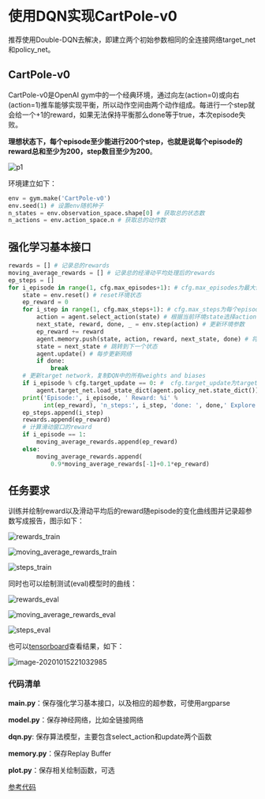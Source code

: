 # 使用DQN实现CartPole-v0

推荐使用Double-DQN去解决，即建立两个初始参数相同的全连接网络target_net和policy_net。

## CartPole-v0

CartPole-v0是OpenAI gym中的一个经典环境，通过向左(action=0)或向右(action=1)推车能够实现平衡，所以动作空间由两个动作组成。每进行一个step就会给一个+1的reward，如果无法保持平衡那么done等于true，本次episode失败。

**理想状态下，每个episode至少能进行200个step，也就是说每个episode的reward总和至少为200，step数目至少为200**。

![p1](img/p1.png)

环境建立如下：

```python
env = gym.make('CartPole-v0') 
env.seed(1) # 设置env随机种子
n_states = env.observation_space.shape[0] # 获取总的状态数
n_actions = env.action_space.n # 获取总的动作数
```

## 强化学习基本接口

```python
rewards = [] # 记录总的rewards
moving_average_rewards = [] # 记录总的经滑动平均处理后的rewards
ep_steps = []
for i_episode in range(1, cfg.max_episodes+1): # cfg.max_episodes为最大训练的episode数
    state = env.reset() # reset环境状态
    ep_reward = 0
    for i_step in range(1, cfg.max_steps+1): # cfg.max_steps为每个episode的补偿
        action = agent.select_action(state) # 根据当前环境state选择action
        next_state, reward, done, _ = env.step(action) # 更新环境参数
        ep_reward += reward
        agent.memory.push(state, action, reward, next_state, done) # 将state等这些transition存入memory
        state = next_state # 跳转到下一个状态
        agent.update() # 每步更新网络
        if done:
            break
    # 更新target network，复制DQN中的所有weights and biases
    if i_episode % cfg.target_update == 0: #  cfg.target_update为target_net的更新频率
        agent.target_net.load_state_dict(agent.policy_net.state_dict())
    print('Episode:', i_episode, ' Reward: %i' %
          int(ep_reward), 'n_steps:', i_step, 'done: ', done,' Explore: %.2f' % agent.epsilon)
    ep_steps.append(i_step)
    rewards.append(ep_reward)
    # 计算滑动窗口的reward
    if i_episode == 1:
        moving_average_rewards.append(ep_reward)
    else:
        moving_average_rewards.append(
            0.9*moving_average_rewards[-1]+0.1*ep_reward)
```

## 任务要求

训练并绘制reward以及滑动平均后的reward随episode的变化曲线图并记录超参数写成报告，图示如下：

![rewards_train](assets/rewards_train.png)

![moving_average_rewards_train](assets/moving_average_rewards_train.png)

![steps_train](assets/steps_train.png)

同时也可以绘制测试(eval)模型时的曲线：

![rewards_eval](assets/rewards_eval.png)

![moving_average_rewards_eval](assets/moving_average_rewards_eval.png)

![steps_eval](assets/steps_eval.png)

也可以[tensorboard](https://pytorch.org/docs/stable/tensorboard.html)查看结果，如下：

![image-20201015221032985](assets/image-20201015221032985.png)

### 代码清单

**main.py**：保存强化学习基本接口，以及相应的超参数，可使用argparse

**model.py**：保存神经网络，比如全链接网络

**dqn.py**: 保存算法模型，主要包含select_action和update两个函数

**memory.py**：保存Replay Buffer

**plot.py**：保存相关绘制函数，可选

[参考代码](https://github.com/datawhalechina/easy-rl/tree/master/codes/DQN)